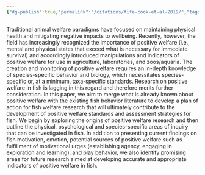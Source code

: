 ```yaml
---
{"dg-publish":true,"permalink":"/citations/fife-cook-et-al-2019/","tags":["fish"],"created":"2025-10-26T17:17:03.735+00:00","updated":"2025-10-26T17:17:03.759+00:00"}
---
```


Traditional animal welfare paradigms have focused on maintaining physical health and mitigating negative impacts to wellbeing. Recently, however, the field has increasingly recognized the importance of positive welfare (i.e., mental and physical states that exceed what is necessary for immediate survival) and accordingly introduced manipulations and indicators of positive welfare for use in agriculture, laboratories, and zoos/aquaria. The creation and monitoring of positive welfare requires an in-depth knowledge of species-specific behavior and biology, which necessitates species-specific or, at a minimum, taxa-specific standards. Research on positive welfare in fish is lagging in this regard and therefore merits further consideration. In this paper, we aim to merge what is already known about positive welfare with the existing fish behavior literature to develop a plan of action for fish welfare research that will ultimately contribute to the development of positive welfare standards and assessment strategies for fish. We begin by exploring the origins of positive welfare research and then outline the physical, psychological and species-specific areas of inquiry that can be investigated in fish. In addition to presenting current findings on fish motivation, emotion, potential sources of positive welfare such as fulfillment of motivational urges (establishing agency, engaging in exploration and learning), and play behavior, we also identify promising areas for future research aimed at developing accurate and appropriate indicators of positive welfare in fish.